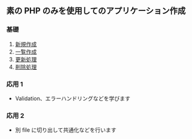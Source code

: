 ## 素の PHP のみを使用してのアプリケーション作成

### 基礎

1. [新規作成](./../Md/create.md)
1. [一覧作成](./../Md/index.md)
1. [更新処理](./../Md/update.md)
1. [削除処理](./../Md/delete.md)

### 応用 1

- Validation、エラーハンドリングなどを学びます

### 応用 2

- 別 file に切り出して共通化などを行います
